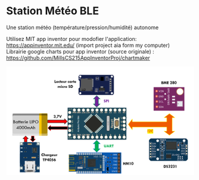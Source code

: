 # Station Météo BLE

Une station météo (température/pression/humidité) autonome  

Utilisez MIT app inventor pour modofier l'application: https://appinventor.mit.edu/ (import project aia form my computer)  
Librairie google charts pour app inventor (source originale) : https://github.com/MillsCS215AppInventorProj/chartmaker  

![Image](Images/SchemaFct.PNG)
